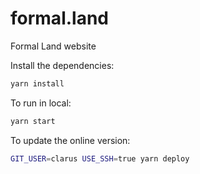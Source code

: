 # formal.land
Formal Land website

Install the dependencies:
```sh
yarn install
```

To run in local:
```sh
yarn start
```

To update the online version:
```sh
GIT_USER=clarus USE_SSH=true yarn deploy
```
